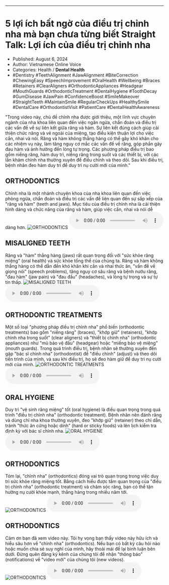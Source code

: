 
---

# 5 lợi ích bất ngờ của điều trị chỉnh nha mà bạn chưa từng biết Straight Talk: Lợi ích của điều trị chỉnh nha

- Published: August 6, 2024
- Author: Vietnamese Online Voice
- Categories: Health / **Dental Health**
- #Dentistry #TeethAlignment #JawAlignment #BiteCorrection #ChewingEasy #SpeechImprovement #OralHealth #Wellbeing #Braces #Retainers #ClearAligners #OrthodonticAppliances #Headgear #MouthGuards #OrthodonticTreatment #DentalHygiene #ToothDecay #GumDisease #JawPain #ConfidenceBoost #SmileMakeover #StraightTeeth #MaintainSmile #RegularCheckUps #HealthySmile #DentalCare #OrthodontistVisit #PatientCare #DentalHealthAwareness

"Trong video này, chủ đề chỉnh nha được giới thiệu, một lĩnh vực chuyên ngành của nha khoa liên quan đến việc ngăn ngừa, chẩn đoán và điều trị các vấn đề về sự liên kết giữa răng và hàm. Sự liên kết đúng cách giúp cải thiện chức năng và vẻ ngoài của miệng, tạo điều kiện thuận lợi cho việc cắn, nhai và nói. Răng và hàm không thẳng hàng có thể gây khó khăn cho các nhiệm vụ này, làm tăng nguy cơ mắc các vấn đề về răng, góp phần gây đau hàm và ảnh hưởng đến lòng tự trọng. Các phương pháp điều trị bao gồm niềng răng, hàm duy trì, niềng răng trong suốt và các thiết bị, với các lần khám chỉnh nha thường xuyên để điều chỉnh và theo dõi. Sau khi điều trị, bệnh nhân đeo hàm duy trì để duy trì nụ cười mới của mình."


## ORTHODONTICS

Chỉnh nha là một nhánh chuyên khoa của nha khoa liên quan đến việc phòng ngừa, chẩn đoán và điều trị các vấn đề liên quan đến sự sắp xếp của "răng và hàm" (teeth and jaws). Mục tiêu của điều trị chỉnh nha là cải thiện hình dáng và chức năng của răng và hàm, giúp việc cắn, nhai và nói dễ dàng hơn.
![ORTHODONTICS](https://http-archiver-apis-production-80.schnworks.com/storage/images/transitions/2024-08-06/transition--27035056373-Montserrat-Bold-512DA8.jpg)
<audio controls>
    <source src="https://http-archiver-apis-production-80.schnworks.com/storage/storage/audio/file-51057770850.mp3" type="audio/mpeg">
</audio>



## MISALIGNED TEETH

Răng và "hàm" thẳng hàng (jaws) rất quan trọng đối với "sức khỏe răng miệng" (oral health) và sức khỏe tổng thể của chúng ta. Răng và hàm không thẳng hàng có thể dẫn đến khó khăn khi cắn và nhai thức ăn, "vấn đề về giọng nói" (speech problems), tăng nguy cơ sâu răng và bệnh nướu răng, "đau hàm" (jaw pain) và "đau đầu" (headaches), và lòng tự trọng và sự tự tin thấp.
![MISALIGNED TEETH](https://http-archiver-apis-production-80.schnworks.com/storage/images/transitions/2024-08-06/transition-9710798608-Montserrat-Regular-1A237E.jpg)
<audio controls>
    <source src="https://http-archiver-apis-production-80.schnworks.com/storage/storage/audio/file-20092337953.mp3" type="audio/mpeg">
</audio>



## ORTHODONTIC TREATMENTS

Một số loại "phương pháp điều trị chỉnh nha" phổ biến (orthodontic treatments) bao gồm "niềng răng" (braces), "khớp giữ" (retainers), "khớp chỉnh nha trong suốt" (clear aligners) và "thiết bị chỉnh nha" (orthodontic appliances) như "mũ bảo vệ đầu" (headgear) hoặc "miếng bảo vệ miệng" (mouth guards). Trong quá trình điều trị, bệnh nhân sẽ thường xuyên đến gặp "bác sĩ chỉnh nha" (orthodontist) để "điều chỉnh" (adjust) và theo dõi tiến trình của mình, và sau khi điều trị, họ sẽ đeo hàm giữ để duy trì nụ cười mới của mình.
![ORTHODONTIC TREATMENTS](https://http-archiver-apis-production-80.schnworks.com/storage/images/transitions/2024-08-06/transition--8790809632-Montserrat-SemiBold-9C27B0.jpg)
<audio controls>
    <source src="https://http-archiver-apis-production-80.schnworks.com/storage/storage/audio/file-22882113440.mp3" type="audio/mpeg">
</audio>



## ORAL HYGIENE

Duy trì "vệ sinh răng miệng" tốt (oral hygiene) là điều quan trọng trong quá trình "điều trị chỉnh nha" (orthodontic treatment). Bệnh nhân nên đánh răng và dùng chỉ nha khoa thường xuyên, đeo "khớp giữ" (retainer) theo chỉ dẫn, tránh "thức ăn cứng hoặc dính" (hard or sticky foods) và lên lịch kiểm tra định kỳ với bác sĩ chỉnh nha.
![ORAL HYGIENE](https://http-archiver-apis-production-80.schnworks.com/storage/images/transitions/2024-08-06/transition--20926599260-Montserrat-Medium-283593.jpg)
<audio controls>
    <source src="https://http-archiver-apis-production-80.schnworks.com/storage/storage/audio/file-11090211308.mp3" type="audio/mpeg">
</audio>



## ORTHODONTICS

Tóm lại, "chỉnh nha" (orthodontics) đóng vai trò quan trọng trong việc duy trì sức khỏe răng miệng tốt. Bằng cách hiểu được tầm quan trọng của "điều trị chỉnh nha" (orthodontic treatment) và chăm sóc răng, bạn có thể tận hưởng nụ cười khỏe mạnh, thẳng hàng trong nhiều năm tới.
![ORTHODONTICS](https://http-archiver-apis-production-80.schnworks.com/storage/images/transitions/2024-08-06/transition-31613986924-Montserrat-SemiBold-880E4F.jpg)
<audio controls>
    <source src="https://http-archiver-apis-production-80.schnworks.com/storage/storage/audio/file-28832774997.mp3" type="audio/mpeg">
</audio>



## ORTHODONTICS

Cảm ơn bạn đã xem video này. Tôi hy vọng bạn thấy video này hữu ích và hiểu sâu hơn về "chỉnh nha" (orthodontics). Nếu bạn có bất kỳ câu hỏi nào hoặc muốn chia sẻ suy nghĩ của mình, hãy thoải mái để lại bình luận bên dưới. Đừng quên đăng ký kênh của chúng tôi để nhận "thông báo" (notifications) về "video mới" của chúng tôi (new videos).
![ORTHODONTICS](https://http-archiver-apis-production-80.schnworks.com/storage/images/transitions/2024-08-06/transition--7433023771-Montserrat-Bold-004895.jpg)
<audio controls>
    <source src="https://http-archiver-apis-production-80.schnworks.com/storage/storage/audio/file-17253466899.mp3" type="audio/mpeg">
</audio>

